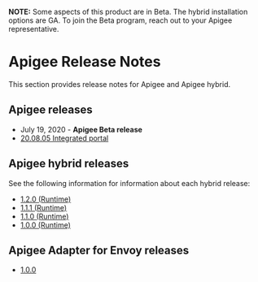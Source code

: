 **NOTE:** Some aspects of this product are in Beta. The hybrid installation
options are GA. To join the Beta program, reach out to your Apigee
representative.

#  Apigee Release Notes

This section provides release notes for Apigee and Apigee hybrid.

##  Apigee releases

  * July 19, 2020 - **Apigee Beta release**
  * [ 20.08.05 Integrated portal ](/apigee/docs/release/notes/200805-apigee-integrated-portal-release-notes)

##  Apigee hybrid releases

See the following information for information about each hybrid release:

  * [ 1.2.0 (Runtime) ](/apigee/docs/release/notes/120-hybrid-runtime-release-notes)
  * [ 1.1.1 (Runtime) ](/apigee/docs/release/notes/111-hybrid-runtime-release-notes)
  * [ 1.1.0 (Runtime) ](/apigee/docs/release/notes/110-hybrid-runtime-release-notes)
  * [ 1.0.0 (Runtime) ](/apigee/docs/release/notes/100-hybrid-runtime-release-notes)

##  Apigee Adapter for Envoy releases

  * [ 1.0.0 ](/apigee/docs/release/notes/100-envoy-adapter-release-notes)

